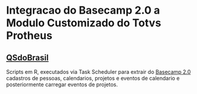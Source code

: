 # Integracao do Basecamp 2.0 a Modulo Customizado do Totvs Protheus
## [QSdoBrasil](https://qsdobrasil.com/)

Scripts em R, executados via Task Scheduler para extrair do [Basecamp 2.0](https://basecamp.com/) cadastros de pessoas, calendarios, projetos e eventos de calendario e posteriormente carregar eventos de projetos.
